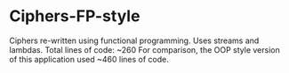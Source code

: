 # Ciphers-FP-style
Ciphers re-written using functional programming.
Uses streams and lambdas.
Total lines of code: ~260
For comparison, the OOP style version of this application used ~460 lines of code.

